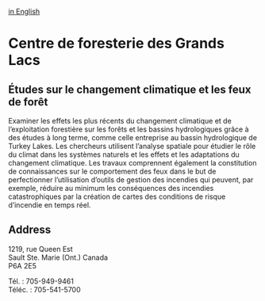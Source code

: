[in English](about_en.md)

# Centre de foresterie des Grands Lacs

## Études sur le changement climatique et les feux de forêt

Examiner les effets les plus récents du changement climatique et de l’exploitation forestière sur les forêts et les bassins hydrologiques grâce à des études à long terme, comme celle entreprise au bassin hydrologique de Turkey Lakes. Les chercheurs utilisent l’analyse spatiale pour étudier le rôle du climat dans les systèmes naturels et les effets et les adaptations du changement climatique. Les travaux comprennent également la constitution de connaissances sur le comportement des feux dans le but de perfectionner l’utilisation d’outils de gestion des incendies qui peuvent, par exemple, réduire au minimum les conséquences des incendies catastrophiques par la création de cartes des conditions de risque d’incendie en temps réel.

## Address

1219, rue Queen Est  
Sault Ste. Marie (Ont.) Canada  
P6A 2E5  

Tél. : 705-949-9461  
Téléc. : 705-541-5700